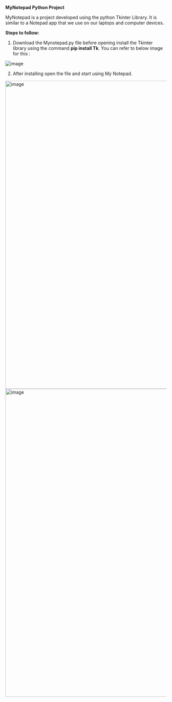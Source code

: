 **MyNotepad Python Project**

MyNotepad is a project developed using the python Tkinter Library. It is similar to a Notepad app that we use on our laptops and computer devices.

**Steps to follow:**
1. Download the Mynotepad.py file before opening install the Tkinter library using the command **pip install Tk**. You can refer to below image for this :

![image](https://github.com/user-attachments/assets/618eef49-da94-4ea9-b4ed-2a1534519bf2)

2. After installing open the file and start using My Notepad.

<img width="959" alt="image" src="https://github.com/user-attachments/assets/ac192c52-4b41-4948-99d9-f389adb534c7">


<img width="959" alt="image" src="https://github.com/user-attachments/assets/c2c54f26-e1c3-41c5-a0e6-f432301d4f0a">




